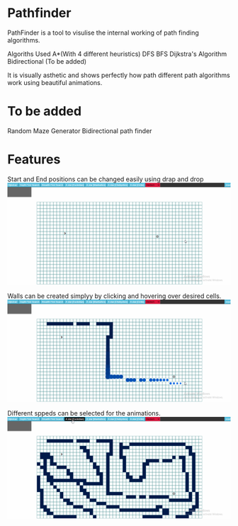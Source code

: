 # Pathfinder
PathFinder is a tool to visulise the internal working of path finding algorithms.

Algoriths Used
A*(With 4 different heuristics)
DFS
BFS
Dijkstra's Algorithm
Bidirectional (To be added)

It is visually asthetic and shows perfectly how path different path algorithms work using beautiful animations.

# To be added
Random Maze Generator
Bidirectional path finder

# Features
Start and End positions can be changed easily using drap and drop
![Drag](https://github.com/7ellipsis/pathFinder/blob/master/src/changepos.gif)

Walls can be created simplyy by clicking and hovering over desired cells.
![Walls](https://github.com/7ellipsis/pathFinder/blob/master/src/walls.gif)

Different sppeds can be selected for the animations.
![Algo](https://github.com/7ellipsis/pathFinder/blob/master/src/algo.gif)


